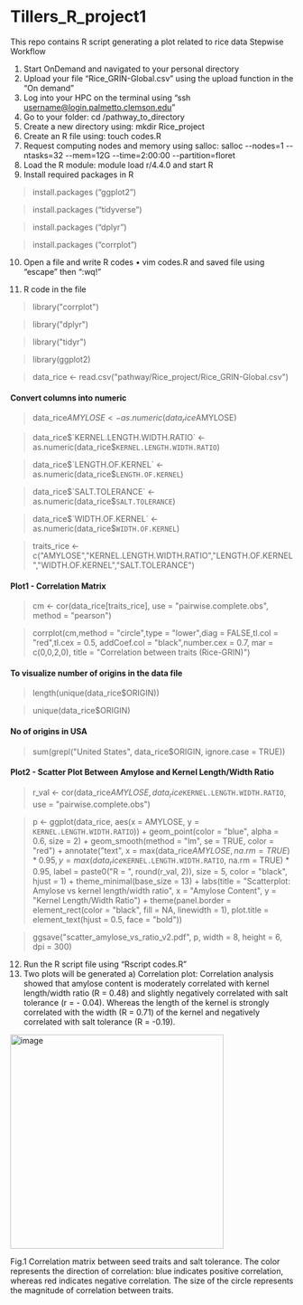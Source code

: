 # Tillers_R_project1
This repo contains R script generating a plot related to rice data
Stepwise Workflow
1) Start OnDemand and navigated to your personal directory
2) Upload your file “Rice_GRIN-Global.csv” using the upload function in the “On demand”
3) Log into your HPC on the terminal using
   “ssh username@login.palmetto.clemson.edu”
5) Go to your folder:
   cd /pathway_to_directory
7) Create a new directory using: mkdir Rice_project
8) Create an R file using: touch codes.R
9) Request computing nodes and memory using salloc:
    salloc --nodes=1 --ntasks=32 --mem=12G --time=2:00:00 --partition=floret
11) Load the R module: module load r/4.4.0 and start R
12) Install required packages in R
> install.packages (“ggplot2”)

> install.packages (“tidyverse”)

> install.packages (“dplyr”)

> install.packages (“corrplot”)

10) Open a file and write R codes
• vim codes.R and saved file using “escape” then “:wq!”

12) R code in the file
> library("corrplot")

> library("dplyr")

> library("tidyr")

> library(ggplot2)

> data_rice <- read.csv("pathway/Rice_project/Rice_GRIN-Global.csv")

#### Convert columns into numeric
> data_rice$AMYLOSE <- as.numeric(data_rice$AMYLOSE)

> data_rice$`KERNEL.LENGTH.WIDTH.RATIO` <- as.numeric(data_rice$`KERNEL.LENGTH.WIDTH.RATIO`)

> data_rice$`LENGTH.OF.KERNEL` <- as.numeric(data_rice$`LENGTH.OF.KERNEL`)

> data_rice$`SALT.TOLERANCE` <- as.numeric(data_rice$`SALT.TOLERANCE`)

> data_rice$`WIDTH.OF.KERNEL` <- as.numeric(data_rice$`WIDTH.OF.KERNEL`)

> traits_rice <- c("AMYLOSE","KERNEL.LENGTH.WIDTH.RATIO","LENGTH.OF.KERNEL","WIDTH.OF.KERNEL","SALT.TOLERANCE")

#### Plot1 - Correlation Matrix
> cm <- cor(data_rice[traits_rice], use = "pairwise.complete.obs", method = "pearson")

> corrplot(cm,method = "circle",type = "lower",diag = FALSE,tl.col = "red",tl.cex = 0.5,
addCoef.col = "black",number.cex = 0.7, mar = c(0,0,2,0), title = "Correlation between traits (Rice-GRIN)")

#### To visualize number of origins in the data file
> length(unique(data_rice$ORIGIN))

> unique(data_rice$ORIGIN)

#### No of origins in USA
> sum(grepl("United States", data_rice$ORIGIN, ignore.case = TRUE))

#### Plot2 - Scatter Plot Between Amylose and Kernel Length/Width Ratio
> r_val <- cor(data_rice$AMYLOSE, data_rice$`KERNEL.LENGTH.WIDTH.RATIO`, use =
"pairwise.complete.obs")

> p <- ggplot(data_rice, aes(x = AMYLOSE, y = `KERNEL.LENGTH.WIDTH.RATIO`)) +
geom_point(color = "blue", alpha = 0.6, size = 2) +
geom_smooth(method = "lm", se = TRUE, color = "red") +
annotate("text",
x = max(data_rice$AMYLOSE, na.rm = TRUE) * 0.95,
y = max(data_rice$`KERNEL.LENGTH.WIDTH.RATIO`, na.rm = TRUE) * 0.95,
label = paste0("R = ", round(r_val, 2)),
size = 5, color = "black", hjust = 1) +
theme_minimal(base_size = 13) +
labs(title = "Scatterplot: Amylose vs kernel length/width ratio",
x = "Amylose Content",
y = "Kernel Length/Width Ratio") +
theme(panel.border = element_rect(color = "black", fill = NA, linewidth = 1),
plot.title = element_text(hjust = 0.5, face = "bold"))

> ggsave("scatter_amylose_vs_ratio_v2.pdf", p, width = 8, height = 6, dpi = 300)

12) Run the R script file using “Rscript codes.R”
13) Two plots will be generated
a) Correlation plot:
Correlation analysis showed that amylose content is moderately correlated with kernel length/width ratio (R = 0.48) and slightly negatively correlated with salt tolerance (r = - 0.04). Whereas the length of the kernel is strongly correlated with the width (R = 0.71) of the kernel and negatively correlated with salt tolerance (R = -0.19).

<img width="378" height="379" alt="image" src="https://github.com/user-attachments/assets/a8895406-2181-44fc-b255-4f2e53df93b7" />

Fig.1 Correlation matrix between seed traits and salt tolerance. The color represents the direction of correlation: blue indicates positive correlation, whereas red indicates negative correlation. The size of the circle represents the magnitude of correlation between traits.


